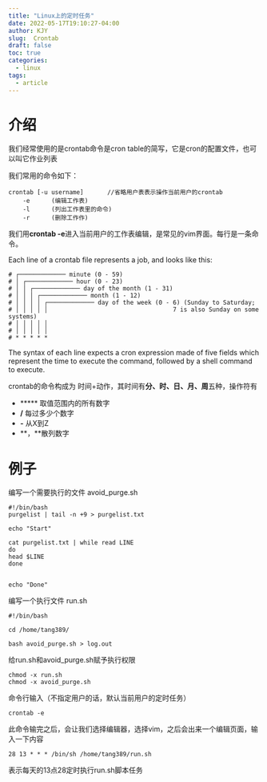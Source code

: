 ```yaml
---
title: "Linux上的定时任务"
date: 2022-05-17T19:10:27-04:00
author: KJY
slug:  Crontab
draft: false
toc: true
categories:  
  - linux
tags:        
  - article
---
```




# 介绍



我们经常使用的是crontab命令是cron table的简写，它是cron的配置文件，也可以叫它作业列表



我们常用的命令如下：

```
crontab [-u username]　　　　//省略用户表表示操作当前用户的crontab
    -e      (编辑工作表)
    -l      (列出工作表里的命令)
    -r      (删除工作作)
```

我们用**crontab -e**进入当前用户的工作表编辑，是常见的vim界面。每行是一条命令。

Each line of a crontab file represents a job, and looks like this:

```
# ┌───────────── minute (0 - 59)
# │ ┌───────────── hour (0 - 23)
# │ │ ┌───────────── day of the month (1 - 31)
# │ │ │ ┌───────────── month (1 - 12)
# │ │ │ │ ┌───────────── day of the week (0 - 6) (Sunday to Saturday;
# │ │ │ │ │                                   7 is also Sunday on some systems)
# │ │ │ │ │
# │ │ │ │ │
# * * * * * 
```

The syntax of each line expects a cron expression made of five fields which represent the time to execute the command, followed by a shell command to execute.



crontab的命令构成为 时间+动作，其时间有**分、时、日、月、周**五种，操作符有

- ***** 取值范围内的所有数字
- **/** 每过多少个数字
- **-** 从X到Z
- **，**散列数字





# 例子



编写一个需要执行的文件 avoid_purge.sh

```
#!/bin/bash
purgelist | tail -n +9 > purgelist.txt

echo "Start"

cat purgelist.txt | while read LINE
do
head $LINE
done


echo "Done"
```



编写一个执行文件 run.sh 



```
#!/bin/bash

cd /home/tang389/

bash avoid_purge.sh > log.out
```



给run.sh和avoid_purge.sh赋予执行权限



```
chmod -x run.sh
chmod -x avoid_purge.sh
```



命令行输入（不指定用户的话，默认当前用户的定时任务）

```
crontab -e
```

此命令输完之后，会让我们选择编辑器，选择vim，之后会出来一个编辑页面，输入一下内容

```
28 13 * * * /bin/sh /home/tang389/run.sh
```



表示每天的13点28定时执行run.sh脚本任务
